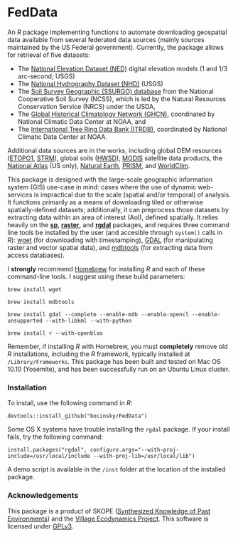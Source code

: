 # FedData
An *R* package implementing functions to automate downloading geospatial data available from several federated data sources (mainly sources maintained by the US Federal government). Currently, the package allows for retrieval of five datasets: 

* The [National Elevation Dataset (NED)](http://ned.usgs.gov) digital elevation models (1 and 1/3 arc-second; USGS)
* The [National Hydrography Dataset (NHD)](http://nhd.usgs.gov) (USGS)
* The [Soil Survey Geographic (SSURGO) database](http://websoilsurvey.sc.egov.usda.gov/) from the National Cooperative Soil Survey (NCSS), which is led by the Natural Resources Conservation Service (NRCS) under the USDA,
* The [Global Historical Climatology Network (GHCN)](http://www.ncdc.noaa.gov/data-access/land-based-station-data/land-based-datasets/global-historical-climatology-network-ghcn), coordinated by National Climatic Data Center at NOAA, and
* The [International Tree Ring Data Bank (ITRDB)](http://www.ncdc.noaa.gov/data-access/paleoclimatology-data/datasets/tree-ring), coordinated by National Climatic Data Center at NOAA.

Additional data sources are in the works, including global DEM resources ([ETOPO1](https://www.ngdc.noaa.gov/mgg/global/global.html), [STRM](http://www2.jpl.nasa.gov/srtm/)), global soils ([HWSD](http://webarchive.iiasa.ac.at/Research/LUC/External-World-soil-database/HTML/)), [MODIS](http://modis.gsfc.nasa.gov) satellite data products, the [National Atlas](http://nationalmap.gov/small_scale/) (US only), [Natural Earth](http://www.naturalearthdata.com), [PRISM](http://www.prism.oregonstate.edu), and [WorldClim](http://www.worldclim.org).

This package is designed with the large-scale geographic information system (GIS) use-case in mind: cases where the use of dynamic web-services is impractical due to the scale (spatial and/or temporal) of analysis. It functions primarily as a means of downloading tiled or otherwise spatially-defined datasets; additionally, it can preprocess those datasets by extracting data within an area of interest (AoI), defined spatially. It relies heavily on the [**sp**](http://cran.r-project.org/package=sp), [**raster**](http://cran.r-project.org/package=raster), and [**rgdal**](http://cran.r-project.org/package=rgdal) packages, and requires three command line tools be installed by the user (and accesible through `system()` calls in *R*): [wget](https://www.gnu.org/software/wget/) (for downloading with timestamping), [GDAL](http://www.gdal.org) (for manipulating raster and vector spatial data), and [mdbtools](http://mdbtools.sourceforge.net) (for extracting data from access databases).

I **strongly** recommend [Homebrew](http://brew.sh) for installing *R* and each of these command-line tools. I suggest using these build parameters:

`brew install wget`

`brew install mdbtools`

`brew install gdal --complete --enable-mdb --enable-opencl --enable-unsupported --with-libkml --with-python`

`brew install r --with-openblas`

Remember, if installing *R* with Homebrew, you must **completely** remove old *R* installations, including the *R* framework, typically installed at `/Library/Frameworks`. This package has been built and tested on Mac OS 10.10 (Yosemite), and has been successfully run on an Ubuntu Linux cluster.

### Installation
To install, use the following command in *R*:

`devtools::install_github("bocinsky/FedData")`

Some OS X systems have trouble installing the `rgdal` package. If your install fails, try the following command:

`install.packages("rgdal", configure.args="--with-proj-include=/usr/local/include --with-proj-lib=/usr/local/lib")`

A demo script is available in the `/inst` folder at the location of the installed package.

### Acknowledgements
This package is a product of SKOPE ([Synthesized Knowledge of Past Environments](http://www.envirecon.org)) and the [Village Ecodynamics Project](http://village.anth.wsu.edu). This software is licensed under [GPLv3](http://www.gnu.org/copyleft/gpl.html).